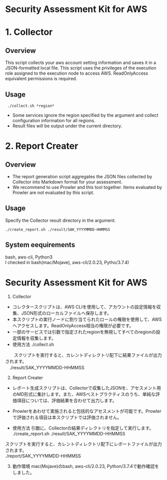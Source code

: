 # Security Assessment Kit for AWS

# 1. Collector
## Overview
This script collects your aws account setting information and saves it in a JSON-formatted local file.
This script uses the privileges of the execution role assigned to the execution node to access AWS. ReadOnlyAccess equivalent permissions is required.


## Usage
```
 ./collect.sh *region*
```
 * Some services ignore the region specified by the argument and collect configuration information for all regions.
 * Result files will be output under the current directory.

# 2. Report Creater
## Overview
* The report generation script aggregates the JSON files collected by Collector into Markdown format for your assessment. 
* We recommend to use Prowler and this tool together. Items evaluated by Prowler are not evaluated by this script.

## Usage
Specify the Collector result directory in the argument.
```
./create_report.sh ./result/SAK_YYYYMMDD-HHMMSS
```
## System eequirements
bash, aws-cli, Python3  
I checked in bash(mac/Mojave), aws-cli/2.0.23, Pytho/3.7.4)


# Security Assessment Kit for AWS

1. Collector
- コレクタースクリプトは、AWS CLIを使用して、アカウントの設定情報を収集、JSON形式のローカルファイルへ保存します。
- 本スクリプトの実行ノードに割り当てられたロールの権限を使用して、AWSへアクセスします。ReadOnlyAccess相当の権限が必要です。
- 一部のサービスでは引数で指定されたregionを無視してすべてのregionの設定情報を収集します。
- 使用方法
  ./collect.sh <region name>

　　スクリプトを実行すると、カレントディレクトリ配下に結果ファイルが出力されます。  
　./result/SAK_YYYYMMDD-HHMMSS

2. Report Creater
- レポート生成スクリプトは、Collectorで収集したJSONを、アセスメント用のMD形式に集計します。また、AWSベストプラクティスのうち、単純な評価項目については、評価結果を合わせて出力します。
- Prowlerをあわせて実施されると包括的なアセスメントが可能です。Prowlerで評価される項目は本スクリプトでは評価されません。

- 使用方法
 引数に、Collectorの結果ディレクトリを指定して実行します。
 ./create_report.sh ./result/SAK_YYYYMMDD-HHMMSS

 スクリプトを実行すると、カレントディレクトリ配下にレポートファイルが出力されます。  
 ./report/SAK_YYYYMMDD-HHMMSS

 3. 動作環境
 mac(Mojave)のbash, aws-cli/2.0.23, Python/3.7.4で動作確認をしました。  
  

